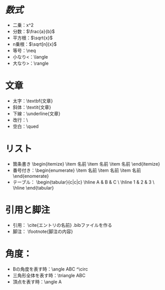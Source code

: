 # $数式$

- 二乗：x^2
- 分数：$\frac{a}{b}$
- 平方根：$\sqrt{x}$
- n乗根：$\sqrt[n]{x}$
- 等号：\neq
- 小なり<：\langle
- 大なり>：\rangle

# 文章

- 太字：\textbf{文章}
- 斜体：\textit{文章}
- 下線：\underline{文章}
- 改行：\\
- 空白：\qued

# リスト

- 箇条書き
\begin{itemize}
\item 名前
\item 名前
\item 名前
\end{itemize}
- 番号付き：\begin{enumerate}
\item 名前
\item 名前
\item 名前
\end{enomerate}
- テーブル：
\begin{tabular}{c|c|c}
\hline
A & B & C \\
\hline
1 & 2 & 3 \\
\hline
\end{tabular}

# 引用と脚注

- 引用：
\cite{エントリの名前}
.bibファイルを作る
- 脚注：
\footnote{脚注の内容}

# 角度：

- Bの角度を表す時：\angle ABC ^\circ
- 三角形全体を表す時：\triangle ABC
- 頂点を表す時：\angle A